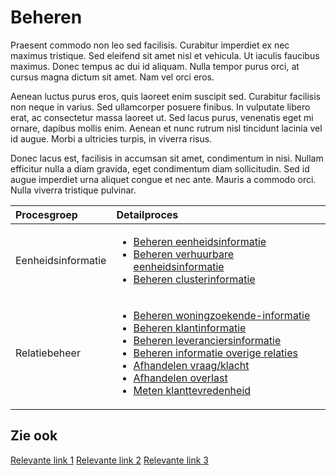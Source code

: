 
# Beheren

Praesent commodo non leo sed facilisis. Curabitur imperdiet ex nec maximus tristique. Sed eleifend sit amet nisl et vehicula. Ut iaculis faucibus maximus. Donec tempus ac dui id aliquam. Nulla tempor purus orci, at cursus magna dictum sit amet. Nam vel orci eros.

Aenean luctus purus eros, quis laoreet enim suscipit sed. Curabitur facilisis non neque in varius. Sed ullamcorper posuere finibus. In vulputate libero erat, ac consectetur massa laoreet ut. Sed lacus purus, venenatis eget mi ornare, dapibus mollis enim. Aenean et nunc rutrum nisl tincidunt lacinia vel id augue. Morbi a ultricies turpis, in viverra risus.

Donec lacus est, facilisis in accumsan sit amet, condimentum in nisi. Nullam efficitur nulla a diam gravida, eget condimentum diam sollicitudin. Sed id augue imperdiet urna aliquet congue et nec ante. Mauris a commodo orci. Nulla viverra tristique pulvinar.

Procesgroep | Detailproces
:--- | :---
Eenheidsinformatie | <ul><li>[Beheren eenheidsinformatie](beheren-eenheidsinformatie.md)</li><li>[Beheren verhuurbare eenheidsinformatie](beheren-verhuurbare-eenheidsinformatie.md)</li><li>[Beheren clusterinformatie](beheren-clusterinformatie.md)</li></ul>
Relatiebeheer | <ul><li>[Beheren woningzoekende-informatie](beheren-woningzoekende-informatie.md)</li><li>[Beheren klantinformatie](beheren-klantinformatie.md)</li><li>[Beheren leveranciersinformatie](beheren-leveranciersinformatie.md)</li><li>[Beheren informatie overige relaties](beheren-informatie-overige-relaties.md)</li><li>[Afhandelen vraag/klacht](Afhandelen-vraag/klacht.md)</li><li>[Afhandelen overlast](afhandelen-overlast.md)</li><li>[Meten klanttevredenheid](meten-klanttevredenheid.md)</li></ul>

## Zie ook

[Relevante link 1]( )
[Relevante link 2]( )
[Relevante link 3]( )
<!--stackedit_data:
eyJoaXN0b3J5IjpbLTE5ODk2NjE3MzFdfQ==
-->
